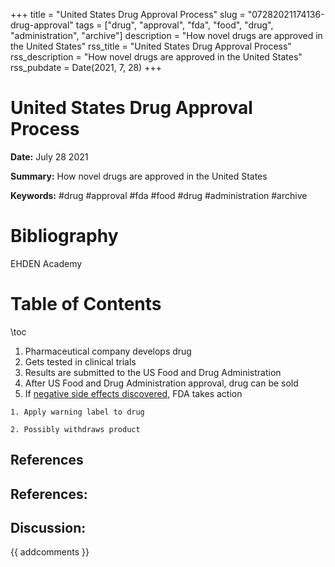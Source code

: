 +++
title = "United States Drug Approval Process"
slug = "07282021174136-drug-approval"
tags = ["drug", "approval", "fda", "food", "drug", "administration", "archive"]
description = "How novel drugs are approved in the United States"
rss_title = "United States Drug Approval Process"
rss_description = "How novel drugs are approved in the United States"
rss_pubdate = Date(2021, 7, 28)
+++



United States Drug Approval Process
=========

**Date:** July 28 2021

**Summary:** How novel drugs are approved in the United States

**Keywords:** #drug #approval #fda #food #drug #administration  #archive

Bibliography
==========

EHDEN Academy

Table of Contents
=========

\toc

1. Pharmaceutical company develops drug
2. Gets tested in clinical trials
3. Results are submitted to the US Food and Drug Administration
4. After US Food and Drug Administration approval, drug can be sold
5. If [negative side effects discovered](/07282021175202-fda-risk-prevention.md), FDA takes action

```
1. Apply warning label to drug

2. Possibly withdraws product
```

## References

## References:
## Discussion: 

{{ addcomments }}
